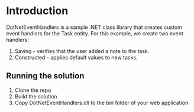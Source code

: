 # Introduction
DotNetEventHandlers is a sample .NET class library that creates custom event handlers for the Task entity.  For this example, we create two event handlers:
1. Saving - verifies that the user added a note to the task.
2. Constructed - applies default values to new tasks.

## Running the solution
1. Clone the repo
2. Build the solution
3. Copy DotNetEventHandlers.dll to the bin folder of your web application

